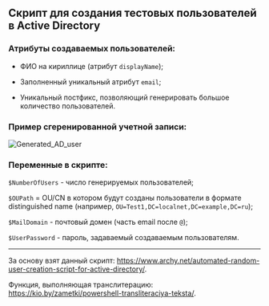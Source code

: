 ## Скрипт для создания тестовых пользователей в Active Directory

### Атрибуты создаваемых пользователей:

- ФИО на кириллице (атрибут `displayName`);

- Заполненный уникальный атрибут `email`;

- Уникальный постфикс, позволяющий генерировать большое количество пользователей. 

### Пример сгеренированной учетной записи:

![Generated_AD_user](https://github.com/user-attachments/assets/fb9b458e-834e-44e0-ad18-9a7b7ee01064)

### Переменные в скрипте:
`$NumberOfUsers` - число генерируемых пользователей;

`$OUPath` = OU/CN в котором будут созданы пользователи в формате distinguished name (например, `OU=Test1,DC=localnet,DC=example,DC=ru`);

`$MailDomain` - почтовый домен (часть email после `@`);

`$UserPassword` - пароль, задаваемый создаваемым пользователям.

---

За основу взят данный скрипт:
https://www.archy.net/automated-random-user-creation-script-for-active-directory/.

Функция, выполняющая транслитерацию:
https://kio.by/zametki/powershell-transliteraciya-teksta/.

